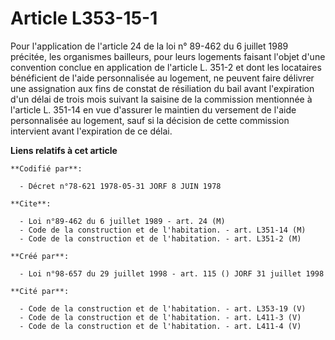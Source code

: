 # Article L353-15-1

Pour l'application de l'article 24 de la loi n° 89-462 du 6 juillet 1989 précitée, les organismes bailleurs, pour leurs
logements faisant l'objet d'une convention conclue en application de l'article L. 351-2 et dont les locataires bénéficient de
l'aide personnalisée au logement, ne peuvent faire délivrer une assignation aux fins de constat de résiliation du bail avant
l'expiration d'un délai de trois mois suivant la saisine de la commission mentionnée à l'article L. 351-14 en vue d'assurer
le maintien du versement de l'aide personnalisée au logement, sauf si la décision de cette commission intervient avant
l'expiration de ce délai.

**Liens relatifs à cet article**

	**Codifié par**:

	  - Décret n°78-621 1978-05-31 JORF 8 JUIN 1978

	**Cite**:

	  - Loi n°89-462 du 6 juillet 1989 - art. 24 (M)
	  - Code de la construction et de l'habitation. - art. L351-14 (M)
	  - Code de la construction et de l'habitation. - art. L351-2 (M)

	**Créé par**:

	  - Loi n°98-657 du 29 juillet 1998 - art. 115 () JORF 31 juillet 1998

	**Cité par**:

	  - Code de la construction et de l'habitation. - art. L353-19 (V)
	  - Code de la construction et de l'habitation. - art. L411-3 (V)
	  - Code de la construction et de l'habitation. - art. L411-4 (V)
